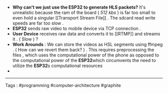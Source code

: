 - **Why can't we just use the ESP32 to generate HLS packets?** It's unrealistic because the ram of the board ( *512 kbs* ) is far too small to even hold a singular [[Transport Stream File]] . The sdcard read write speeds are far too slow . 
- **ESP32** sends raw video to mobile device via TCP connection . 
- **User Device** receives raw data and converts it to [[RTMP]] and streams it . ( Slow ) ? 
- **Work Arounds** : We can store the videos as HSL segments using ffmpeg . ( How can we revert them back? )  .  This requires preprocessing the files , which uses the computational power of the phone as opposed to the computational power of the **ESP32**which circumvents the need to utilize the **ESP32**s computational resources 
- 
____
Tags : #programming #computer-architecture #graphite
